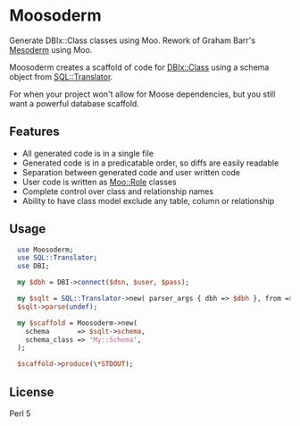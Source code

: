 # Moosoderm

Generate DBIx::Class classes using Moo. Rework of Graham Barr's [Mesoderm](https://github.com/gbarr/Mesoderm) using Moo.

Moosoderm creates a scaffold of code for [DBIx::Class](http://search.cpan.org/perldoc?DBIx::Class) using a schema
object from [SQL::Translator](http://github.com/arcanez/SQL-Translator).

For when your project won't allow for Moose dependencies, but you still want a powerful database scaffold.

## Features

  * All generated code is in a single file
  * Generated code is in a predicatable order, so diffs are easily readable
  * Separation between generated code and user written code
  * User code is written as [Moo::Role](http://search.cpan.org/perldoc?Moo::Role) classes
  * Complete control over class and relationship names
  * Ability to have class model exclude any table, column or relationship

## Usage

```perl
  use Moosoderm;
  use SQL::Translator;
  use DBI;

  my $dbh = DBI->connect($dsn, $user, $pass);

  my $sqlt = SQL::Translator->new( parser_args { dbh => $dbh }, from => 'DBI');
  $sqlt->parse(undef);

  my $scaffold = Moosoderm->new(
    schema       => $sqlt->schema,
    schema_class => 'My::Schema',
  );

  $scaffold->produce(\*STDOUT);
```

## License

Perl 5

